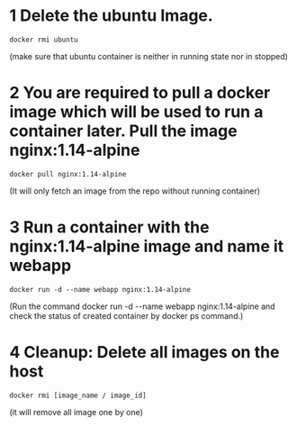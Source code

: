 # 1 Delete the ubuntu Image.


``` docker rmi ubuntu ```

(make sure that ubuntu container is neither in 
running state nor in stopped)


# 2 You are required to pull a docker image which will be used to run a container later. Pull the image nginx:1.14-alpine



``` docker pull nginx:1.14-alpine ```

(It will only fetch an image from the repo without running container)


# 3 Run a container with the nginx:1.14-alpine image and name it webapp




``` docker run -d --name webapp nginx:1.14-alpine ```

(Run the command docker run -d --name webapp nginx:1.14-alpine 
and check the status of created container by docker ps command.)

# 4 Cleanup: Delete all images on the host



``` docker rmi [image_name / image_id] ```

(it will remove all image one by one)

